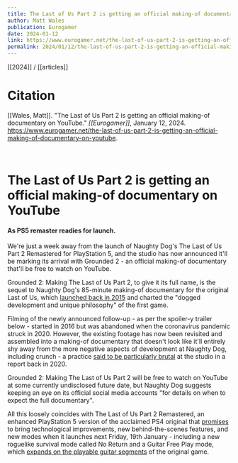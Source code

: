 ```yaml
---
title: The Last of Us Part 2 is getting an official making-of documentary on YouTube
author: Matt Wales
publication: Eurogamer
date: 2024-01-12
link: https://www.eurogamer.net/the-last-of-us-part-2-is-getting-an-official-making-of-documentary-on-youtube
permalink: 2024/01/12/the-last-of-us-part-2-is-getting-an-official-making-of-documentary-on-youtube
---
```


[[2024]] / [[articles]]

# Citation

[[Wales, Matt]]. "The Last of Us Part 2 is getting an official making-of documentary on YouTube." *[[Eurogamer]]*, January 12, 2024. <https://www.eurogamer.net/the-last-of-us-part-2-is-getting-an-official-making-of-documentary-on-youtube>.

<br>

# The Last of Us Part 2 is getting an official making-of documentary on YouTube

#### As PS5 remaster readies for launch.

We're just a week away from the launch of Naughty Dog's The Last of Us Part 2 Remastered for PlayStation 5, and the studio has now announced it'll be marking its arrival with Grounded 2 - an official making-of documentary that'll be free to watch on YouTube.

Grounded 2: Making The Last of Us Part 2, to give it its full name, is the sequel to Naughty Dog's 85-minute making-of documentary for the original Last of Us, which [launched back in 2015](https://www.youtube.com/watch?v=yH5MgEbBOps) and charted the "dogged development and unique philosophy" of the first game.

Filming of the newly announced follow-up - as per the spoiler-y trailer below - started in 2016 but was abandoned when the coronavirus pandemic struck in 2020. However, the existing footage has now been revisited and assembled into a making-of documentary that doesn't look like it'll entirely shy away from the more negative aspects of development at Naughty Dog, including crunch - a practice [said to be particularly brutal](https://www.eurogamer.net/crunch-once-again-in-the-spotlight-after-damning-report-on-the-last-of-us-2-developer-naughty-dog) at the studio in a report back in 2020.

Grounded 2: Making The Last of Us Part 2 will be free to watch on YouTube at some currently undisclosed future date, but Naughty Dog suggests keeping an eye on its official social media accounts "for details on when to expect the full documentary".

All this loosely coincides with The Last of Us Part 2 Remastered, an enhanced PlayStation 5 version of the acclaimed PS4 original that [promises](https://www.eurogamer.net/the-last-of-us-part-2-is-getting-a-playstation-5-remaster-in-january) to bring technological improvements, new behind-the-scenes features, and new modes when it launches next Friday, 19th January - including a new roguelike survival mode called No Return and a Guitar Free Play mode, which [expands on the playable guitar segments](https://www.eurogamer.net/the-last-of-us-part-2-remastered-lets-you-strum-the-banjo-as-composer-gustavo-santaolalla) of the original game.
